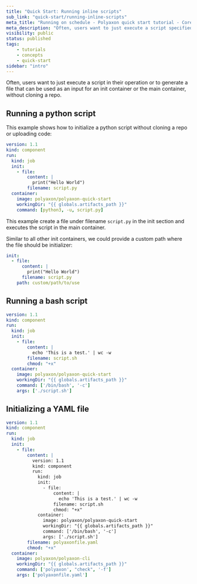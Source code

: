 ```yaml
---
title: "Quick Start: Running inline scripts"
sub_link: "quick-start/running-inline-scripts"
meta_title: "Running on schedule - Polyaxon quick start tutorial - Core Concepts"
meta_description: "Often, users want to just execute a script specified as a here-script (also known as a here-doc) in their operation"
visibility: public
status: published
tags:
    - tutorials
    - concepts
    - quick-start
sidebar: "intro"
---
```


Often, users want to just execute a script in their operation or to generate a file that can be used as an input for an init container or the main container, without cloning a repo.


## Running a python script

This example shows how to initialize a python script without cloning a repo or uploading code:

```yaml
version: 1.1
kind: component
run:
  kind: job
  init:
    - file:
        content: |
          print("Hello World")
        filename: script.py
  container:
    image: polyaxon/polyaxon-quick-start
    workingDir: "{{ globals.artifacts_path }}"
    command: [python3, -u, script.py]
```

This example create a file under filename `script.py` in the init section and executes the script in the main container.

Similar to all other init containers, we could provide a custom path where the file should be initializer:

```yaml
init:
  - file:
      content: |
        print("Hello World")
      filename: script.py
    path: custom/path/to/use
```


## Running a bash script

```yaml
version: 1.1
kind: component
run:
  kind: job
  init:
    - file:
        content: |
          echo 'This is a test.' | wc -w
        filename: script.sh
        chmod: "+x"
  container:
    image: polyaxon/polyaxon-quick-start
    workingDir: "{{ globals.artifacts_path }}"
    command: ['/bin/bash', '-c']
    args: ['./script.sh']
```


## Initializing a YAML file

```yaml
version: 1.1
kind: component
run:
  kind: job
  init:
    - file:
        content: |
          version: 1.1
          kind: component
          run:
            kind: job
            init:
              - file:
                  content: |
                    echo 'This is a test.' | wc -w
                  filename: script.sh
                  chmod: "+x"
            container:
              image: polyaxon/polyaxon-quick-start
              workingDir: "{{ globals.artifacts_path }}"
              command: ['/bin/bash', '-c']
              args: ['./script.sh']
        filename: polyaxonfile.yaml
        chmod: "+x"
  container:
    image: polyaxon/polyaxon-cli
    workingDir: "{{ globals.artifacts_path }}"
    command: ['polyaxon', "check", '-f']
    args: ['polyaxonfile.yaml']
```
